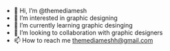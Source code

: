 - 👋 Hi, I’m @themediamesh
- 👀 I’m interested in graphic designing
- 🌱 I’m currently learning graphic desinging
- 💞️ I’m looking to collaboration with graphic designers
- 📫 How to reach me themediameshh@gmail.com

<!---
themediamesh/themediamesh is a ✨ special ✨ repository because its `README.md` (this file) appears on your GitHub profile.
You can click the Preview link to take a look at your changes.
--->
